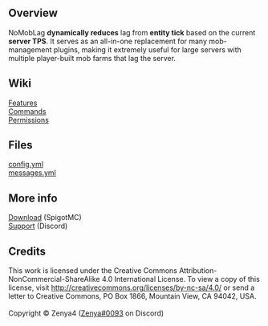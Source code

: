 ## Overview
NoMobLag **dynamically reduces** lag from **entity tick** based on the current **server TPS**. It serves as an all-in-one replacement for many mob-management plugins, making it extremely useful for large servers with multiple player-built mob farms that lag the server.

## Wiki
[Features](https://gitlab.com/Zenya4/no-mob-lag/-/wikis/Features)<br>
[Commands](https://gitlab.com/Zenya4/no-mob-lag/-/wikis/Commands)<br>
[Permissions](https://gitlab.com/Zenya4/no-mob-lag/-/wikis/Permissions)

## Files
[config.yml](https://gitlab.com/Zenya4/no-mob-lag/-/tree/master/core/src/main/resources/config.yml)<br>
[messages.yml](https://gitlab.com/Zenya4/no-mob-lag/-/tree/master/core/src/main/resources/messages.yml)

## More info
[Download](https://www.spigotmc.org/resources/%E2%9D%8C%E2%98%A2%EF%B8%8F-nomoblag-%E2%98%A2%EF%B8%8F%E2%9D%8C-entity-farm-limiter-spawner-nerf-mob-freezing-more.72878/) (SpigotMC)<br>
[Support](https://discord.gg/KGuaxpM) (Discord)

## Credits
This work is licensed under the Creative Commons Attribution-NonCommercial-ShareAlike 4.0 International License. To view a copy of this license, visit http://creativecommons.org/licenses/by-nc-sa/4.0/ or send a letter to Creative Commons, PO Box 1866, Mountain View, CA 94042, USA.<br><br>
Copyright © Zenya4 ([Zenya#0093](https://discord.gg/KGuaxpM) on Discord)